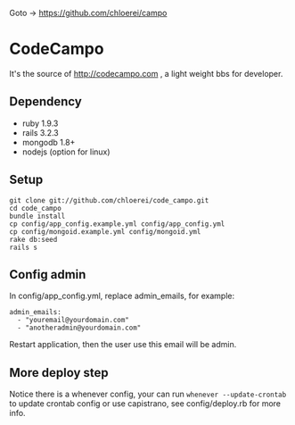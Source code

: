 Goto -> https://github.com/chloerei/campo

# CodeCampo

It's the source of http://codecampo.com , a light weight bbs for developer.

## Dependency

* ruby 1.9.3
* rails 3.2.3
* mongodb 1.8+
* nodejs (option for linux)

## Setup

    git clone git://github.com/chloerei/code_campo.git
    cd code_campo
    bundle install
    cp config/app_config.example.yml config/app_config.yml
    cp config/mongoid.example.yml config/mongoid.yml
    rake db:seed
    rails s

## Config admin

In config/app_config.yml, replace admin_emails, for example:

    admin_emails:
      - "youremail@yourdomain.com"
      - "anotheradmin@yourdomain.com"

Restart application, then the user use this email will be admin.

## More deploy step

Notice there is a whenever config, your can run `whenever --update-crontab` to update crontab config or use capistrano, see config/deploy.rb for more info.
